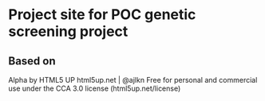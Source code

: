 # Project site for POC genetic screening project

## Based on
Alpha by HTML5 UP
html5up.net | @ajlkn
Free for personal and commercial use under the CCA 3.0 license (html5up.net/license)
